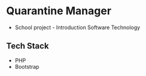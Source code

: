 # Quarantine Manager
- School project - Introduction Software Technology
## Tech Stack
- PHP
- Bootstrap
